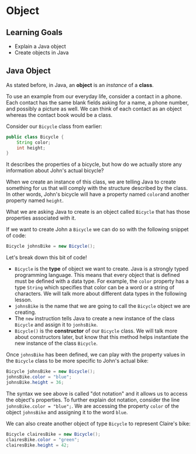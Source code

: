 # Object

## Learning Goals

- Explain a Java object
- Create objects in Java

## Java Object

As stated before, in Java, an **object** is an _instance_ of a **class**.

To use an example from our everyday life, consider a contact in a phone. Each contact has the same blank fields
asking for a name, a phone number, and possibly a picture as well. We can think of each contact as an object whereas
the contact book would be a class.

Consider our `Bicycle` class from earlier:

```java
public class Bicycle {
    String color;
    int height;
} 
```

It describes the properties of a bicycle, but how do we actually store any information about John's actual bicycle?

When we create an instance of this class, we are telling Java to create something for us that will comply with the
structure described by the class. In other words, John's bicycle will have a property named `color`and another property
named `height`.

What we are asking Java to create is an object called `Bicycle` that has those properties associated with it.

If we want to create John a `Bicycle` we can do so with the following snippet of code:

```java
Bicycle johnsBike = new Bicycle(); 
```

Let's break down this bit of code!

- `Bicycle` is the **type** of object we want to create. Java is a strongly typed programming language. This means that
every object that is defined must be defined with a data type. For example, the `color` property has a type `String`
which specifies that color can be a word or a string of characters. We will talk more about different data types in the
following lesson.
- `johnsBike` is the name that we are going to call the `Bicycle` object we are creating.
- The `new` instruction tells Java to create a new instance of the class `Bicycle` and assign it to `jonhsBike`.
- `Bicycle()` is the **constructor** of our `Bicycle` class. We will talk more about constructors later, but know that
this method helps instantiate the new instance of the class `Bicycle`.

Once `johnsBike` has been defined, we can play with the property values in the `Bicycle` class to be more specific to
John's actual bike:

```java
Bicycle johnsBike = new Bicycle();
johnsBike.color = "blue";
johnsBike.height = 36;
```

The syntax we see above is called "dot notation" and it allows us to access the object's properties.
To further explain dot notation, consider the line `johnsBike.color = "blue";`. We are accessing
the property `color` of the object `johnsBike` and assigning it to the word `blue`.

We can also create another object of type `Bicycle` to represent Claire's bike:

```java
Bicycle clairesBike = new Bicycle();
clairesBike.color = "green";
clairesBike.height = 42;
```
